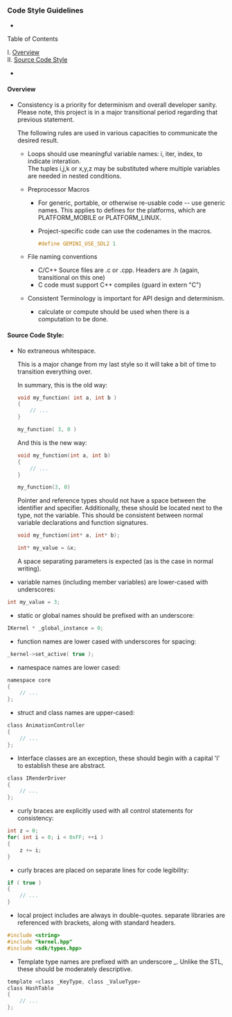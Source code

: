 ### Code Style Guidelines
-

Table of Contents

I. <a href="#overview">Overview</a><br/>
II. <a href="#source-code-style">Source Code Style</a><br/>

-


#### Overview
* Consistency is a priority for determinism and overall developer sanity.
Please note, this project is in a major transitional period regarding that previous statement.

	The following rules are used in various capacities to communicate the desired result.

	* Loops should use meaningful variable names: i, iter, index, to indicate interation.	
	The tuples i,j,k or x,y,z may be substituted where multiple variables are needed in nested conditions.

	* Preprocessor Macros

		* For generic, portable, or otherwise re-usable code -- use generic names.
		This applies to defines for the platforms, which are PLATFORM_MOBILE or PLATFORM_LINUX.

		* Project-specific code can use the codenames in the macros.
			```c
			#define GEMINI_USE_SDL2 1
			```
	* File naming conventions

		* C/C++ Source files are .c or .cpp. Headers are .h (again, transitional on this one)
		* C code must support C++ compiles (guard in extern "C")

	* Consistent Terminology is important for API design and determinism.

		* calculate or compute should be used when there is a computation to be done.

#### Source Code Style:

- No extraneous whitespace.

	This is a major change from my last style so it will take a bit of time to transition everything over.

	In summary, this is the old way:
	```c
	void my_function( int a, int b )
	{
		// ...
	}

	my_function( 3, 0 )
	```

	And this is the new way:
	```c
	void my_function(int a, int b)
	{
		// ...
	}

	my_function(3, 0)
	```

	Pointer and reference types should not have a space between the identifier and specifier.
	Additionally, these should be located next to the type, not the variable.
	This should be consistent between normal variable declarations and function signatures.
	```c
	void my_function(int* a, int* b);

	int* my_value = &x;
	```

	A space separating parameters is expected (as is the case in normal writing).

- variable names (including member variables) are lower-cased with underscores: 

```c
int my_value = 3;
```

- static or global names should be prefixed with an underscore:

```c
IKernel * _global_instance = 0;
```
- function names are lower cased with underscores for spacing:

```c
_kernel->set_active( true );
```
- namespace names are lower cased:

```c
namespace core 
{
	// ...
};
```

- struct and class names are upper-cased:

```c
class AnimationController 
{
	// ...
};
```

- Interface classes are an exception, these should begin with a capital 'I' to establish these are abstract.

```c
class IRenderDriver
{
	// ...
};
```

- curly braces are explicitly used with all control statements for consistency:

```c
int z = 0;
for( int i = 0; i < 0xFF; ++i )
{
	z += i;
}
```

- curly braces are placed on separate lines for code legibility:

```c
if ( true )
{
	// ...
}
```

- local project includes are always in double-quotes. separate libraries are referenced with brackets, along with standard headers.

```c
#include <string>
#include "kernel.hpp"
#include <sdk/types.hpp>
```

- Template type names are prefixed with an underscore _. Unlike the STL, these should be moderately descriptive.
```c
template <class _KeyType, class _ValueType>
class HashTable
{
	// ...
};
```